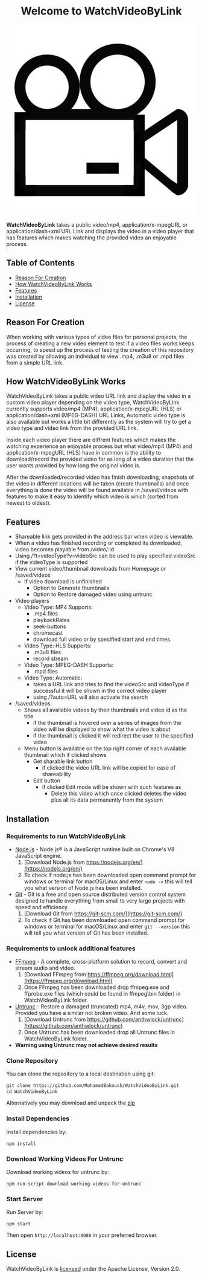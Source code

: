 <h1 align="center">Welcome to WatchVideoByLink</h1>

<p align="center">
  <img src="/client/images/favicon/favicon.png" alt="WatchVideoByLink">
</p>

<p>
  <b>WatchVideoByLink</b> takes a public video/mp4, application/x-mpegURL or application/dash+xml URL Link and displays the video in a video player that has features which makes watching the provided video an enjoyable process.
</p>

## Table of Contents
* [Reason For Creation](#reason-for-creation)
* [How WatchVideoByLink Works](#how-watchvideobylink-works)
* [Features](#features) 
* [Installation](#installation)  
* [License](#license)

## Reason For Creation

When working with various types of video files for personal projects, the process of creating a new video element to test if a video files works keeps occurring, to speed up the process of testing the creation of this repository was created by allowing an individual to view .mp4, .m3u8 or .mpd files from a simple URL link.

## How WatchVideoByLink Works

WatchVideoByLink takes a public video URL link and display the video in a custom video player depending on the video type, WatchVideoByLink currently supports video/mp4 (MP4), application/x-mpegURL (HLS) or application/dash+xml (MPEG-DASH) URL Links, Automatic video type is also available but works a little bit differently as the system will try to get a video type and video link from the provided URL link.

Inside each video player there are diffrent features which makes the watching experience an enjoyable process but what video/mp4 (MP4) and application/x-mpegURL (HLS) have in common is the ability to download/record the provided video for as long of a video duration that the user wants provided by how long the original video is.

After the downloaded/recorded video has finish downloading, snapshots of the video in different locations will be taken (create thumbnails) and once everything is done the video will be found available in /saved/videos with features to make it easy to identify which video is which (sorted from newest to oldest).

## Features 
- Shareable link gets provided in the address bar when video is viewable.
- When a video has finished recording or completed its downloaded, video becomes playable from /video/:id 
- Using /?t=videoType?v=videoSrc can be used to play specified videoSrc if the videoType is supported
- View current video/thumbnail downloads from Homepage or /saved/videos
  - If video download is unfinished 
    - Option to Generate thumbnails
    - Option to Restore damaged video using untrunc
- Video players
  - Video Type: MP4 Supports:
    - .mp4 files
    - playbackRates
    - seek-buttons
    - chromecast
    - download full video or by specified start and end times
  - Video Type: HLS Supports:
    - .m3u8 files
    - record stream
  - Video Type: MPEG-DASH Supports:
    - .mpd files
  - Video Type: Automatic:
    - takes a URL link and tries to find the videoSrc and videoType if successful it will be shown in the correct video player
    - using /?auto=URL will also activate the search
- /saved/videos
  - Shows all available videos by their thumbnails and video id as the title 
    - if the thumbnail is hovered over a series of images from the video will be displayed to show what the video is about
    - if the thumbnail is clicked it will redirect the user to the specified video
  - Menu button is available on the top right corner of each available thumbnail which if clicked shows
    - Get sharable link button
      - if clicked the video URL link will be copied for ease of shareability
    - Edit button
      - if clicked Edit mode will be shown with such features as 
        - Delete this video which once clicked deletes the video plus all its data permanently from the system 

## Installation

### Requirements to run WatchVideoByLink
  - [Node.js](https://nodejs.org/en/) - Node.js® is a JavaScript runtime built on Chrome's V8 JavaScript engine.
    1. [Download Node.js from https://nodejs.org/en/](https://nodejs.org/en/) 
    2. To check if node.js has been downloaded open command prompt for windows or terminal for macOS/Linux and enter `node -v` this will tell you what version of Node.js has been installed.
  - [Git](https://git-scm.com/) - Git is a free and open source distributed version control system designed to handle everything from small to very large projects with speed and efficiency.
    1. [Download Git from https://git-scm.com/](https://git-scm.com/) 
    2. To check if Git has been downloaded open command prompt for windows or terminal for macOS/Linux and enter `git --version` this will tell you what version of Git has been installed.
### Requirements to unlock additional features
  - [FFmpeg](https://ffmpeg.org/) - A complete, cross-platform solution to record, convert and stream audio and video.
    1. [Download FFmpeg from https://ffmpeg.org/download.html](https://ffmpeg.org/download.html) 
    2. Once FFmpeg has been downloaded drop ffmpeg.exe and ffprobe.exe files (which could be found in ffmpeg\bin folder) in WatchVideoByLink folder.
  - [Untrunc](https://github.com/anthwlock/untrunc) - Restore a damaged (truncated) mp4, m4v, mov, 3gp video. Provided you have a similar not broken video. And some luck.  
    1. [Download Untrunc from https://github.com/anthwlock/untrunc](https://github.com/anthwlock/untrunc) 
    2. Once Untrunc has been downloaded drop all Untrunc files in WatchVideoByLink folder. 
  - **Warning using Untrunc may not achieve desired results**

### Clone Repository
You can clone the repository to a local destination using git:
```
git clone https://github.com/MohamedBakoush/WatchVideoByLink.git
cd WatchVideoByLink
```

Alternatively you may download and unpack the [zip](https://github.com/MohamedBakoush/WatchVideoByLink/archive/master.zip)

### Install Dependencies
Install dependencies by:

```
npm install
```

### Download Working Videos For Untrunc
Download working videos for untrunc by:

```
npm run-script download-working-videos-for-untrunc
```

### Start Server
Run Server by:

```
npm start
```

Then open `http://localhost:8080` in your preferred browser.

## License

WatchVideoByLink is [licensed](LICENSE) under the Apache License, Version 2.0.
